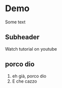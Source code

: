 # Demo

Some text

## Subheader

Watch tutorial on youtube

## porco dio

1. eh già, porco dio
2. E che cazzo
